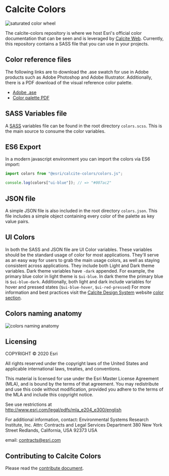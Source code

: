 # Calcite Colors

![saturated color wheel](https://raw.githubusercontent.com/Esri/calcite-colors/master/resources/saturated-graph.png)

The calcite-colors repository is where we host Esri's official color documentation that can be seen and is leveraged by [Calcite Web](http://github.com/Esri/calcite-web/). Currently, this repository contains a SASS file that you can use in your projects.

## Color reference files
The following links are to download the .ase swatch for use in Adobe products such as Adobe Photoshop and Adobe Illustrator. Additionally, there is a PDF download of the visual reference color palette.

- [Adobe .ase](https://github.com/Esri/calcite-colors/raw/master/resources/colors.ase)
- [Color palette PDF](https://github.com/Esri/calcite-colors/raw/master/resources/colors.pdf)

## SASS Variables file
A [SASS](http://sass-lang.com/) variables file can be found in the root directory `colors.scss`.  This is the main source to consume the color variables.

## ES6 Export
In a modern javascript environment you can import the colors via ES6 import:

```js
import colors from "@esri/calcite-colors/colors.js";

console.log(colors["ui-blue"]); // => "#007ac2"
```

## JSON file
A simple JSON file is also included in the root directory `colors.json`. This file includes a simple object containing every color of the palette as key value pairs.

## UI Colors
In both the SASS and JSON file are UI Color variables. These variables should be the standard usage of color for most applications. They'll serve as an easy way for users to grab the main usage colors, as well as staying consistent across applications. They include both Light and Dark theme variables. Dark theme variables have `-dark` appended. For example, the primary blue color in light theme is `$ui-blue`. In dark theme the primary blue is `$ui-blue-dark`. Additionally, both light and dark include variables for hover and pressed states (`$ui-blue-hover`, `$ui-red-pressed`) For more information and best practices visit the [Calcite Design System](https://calcite.esri.com) website [color section](https://calcite.esri.com/colors).

## Colors naming anatomy
![colors naming anatomy](https://raw.githubusercontent.com/Esri/calcite-colors/master/resources/colors-naming-anatomy.png)

## Licensing
COPYRIGHT © 2020 Esri

All rights reserved under the copyright laws of the United States
and applicable international laws, treaties, and conventions.

This material is licensed for use under the Esri Master License
Agreement (MLA), and is bound by the terms of that agreement.
You may redistribute and use this code without modification,
provided you adhere to the terms of the MLA and include this
copyright notice.

See use restrictions at http://www.esri.com/legal/pdfs/mla_e204_e300/english

For additional information, contact:
Environmental Systems Research Institute, Inc.
Attn: Contracts and Legal Services Department
380 New York Street
Redlands, California, USA 92373
USA

email: contracts@esri.com

## Contributing to Calcite Colors
Please read the [contribute document](CONTRIBUTE.md).
